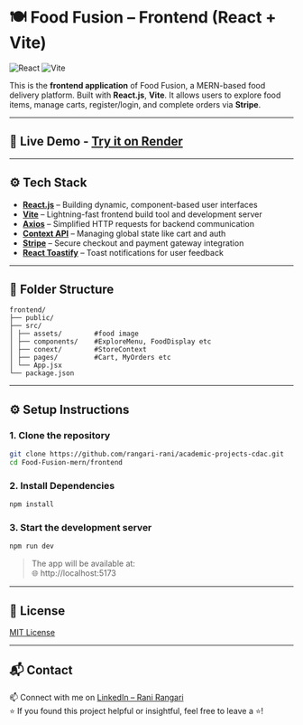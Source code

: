 # 🍽️ Food Fusion – Frontend (React + Vite)

![React](https://img.shields.io/badge/React-20232A?style=for-the-badge&logo=react&logoColor=61DAFB)
![Vite](https://img.shields.io/badge/Vite-646CFF?style=for-the-badge&logo=vite&logoColor=white)

This is the **frontend application** of Food Fusion, a MERN-based food delivery platform. Built with **React.js**, **Vite**. It allows users to explore food items, manage carts, register/login, and complete orders via **Stripe**.

---

## 🚀 Live Demo - [Try it on Render](https://food-ordering-frontend-wu7u.onrender.com/)

---

## ⚙️ Tech Stack

- [**React.js**](https://reactjs.org/) – Building dynamic, component-based user interfaces  
- [**Vite**](https://vitejs.dev/) – Lightning-fast frontend build tool and development server  
- [**Axios**](https://axios-http.com/) – Simplified HTTP requests for backend communication  
- [**Context API**](https://reactjs.org/docs/context.html) – Managing global state like cart and auth  
- [**Stripe**](https://stripe.com/) – Secure checkout and payment gateway integration  
- [**React Toastify**](https://fkhadra.github.io/react-toastify/introduction) – Toast notifications for user feedback  

---

## 📁 Folder Structure 

```
frontend/
├── public/
├── src/
│ ├── assets/        #food image
│ ├── components/    #ExploreMenu, FoodDisplay etc  
│ ├── conext/        #StoreContext
│ ├── pages/         #Cart, MyOrders etc 
│ └── App.jsx
└── package.json
```

---

## ⚙️ Setup Instructions

### 1. Clone the repository

```bash
git clone https://github.com/rangari-rani/academic-projects-cdac.git
cd Food-Fusion-mern/frontend
```

### 2. Install Dependencies

```bash
npm install
```

### 3. Start the development server

```bash
npm run dev
```

> The app will be available at:  
> 🌐 http://localhost:5173

---

## 📜 License

[MIT License](LICENSE)

---

## 📬 Contact
     
📫 Connect with me on [LinkedIn – Rani Rangari](https://www.linkedin.com/in/rani-rangari/)   
⭐ If you found this project helpful or insightful, feel free to leave a ⭐!  
